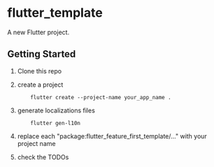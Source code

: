 # flutter_template

A new Flutter project.

## Getting Started

1. Clone this repo

2. create a project

    ```dash
        flutter create --project-name your_app_name .
    ```

3. generate localizations files

    ```dash
        flutter gen-l10n
    ```

4. replace each "package:flutter_feature_first_template/..." with your project name

5. check the TODOs
